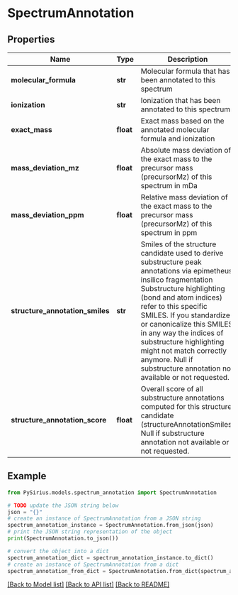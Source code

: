 # SpectrumAnnotation


## Properties

Name | Type | Description | Notes
------------ | ------------- | ------------- | -------------
**molecular_formula** | **str** | Molecular formula that has been annotated to this spectrum | [optional] 
**ionization** | **str** | Ionization that has been annotated to this spectrum | [optional] 
**exact_mass** | **float** | Exact mass based on the annotated molecular formula and ionization | [optional] 
**mass_deviation_mz** | **float** | Absolute mass deviation of the exact mass to the precursor mass (precursorMz) of this spectrum in mDa | [optional] 
**mass_deviation_ppm** | **float** | Relative mass deviation of the exact mass to the precursor mass (precursorMz) of this spectrum in ppm | [optional] 
**structure_annotation_smiles** | **str** | Smiles of the structure candidate used to derive substructure peak annotations via epimetheus insilico fragmentation  Substructure highlighting (bond and atom indices) refer to this specific SMILES.  If you standardize or canonicalize this SMILES in any way the indices of substructure highlighting might  not match correctly anymore.   Null if substructure annotation not available or not requested. | [optional] 
**structure_annotation_score** | **float** | Overall score of all substructure annotations computed for this structure candidate (structureAnnotationSmiles)   Null if substructure annotation not available or not requested. | [optional] 

## Example

```python
from PySirius.models.spectrum_annotation import SpectrumAnnotation

# TODO update the JSON string below
json = "{}"
# create an instance of SpectrumAnnotation from a JSON string
spectrum_annotation_instance = SpectrumAnnotation.from_json(json)
# print the JSON string representation of the object
print(SpectrumAnnotation.to_json())

# convert the object into a dict
spectrum_annotation_dict = spectrum_annotation_instance.to_dict()
# create an instance of SpectrumAnnotation from a dict
spectrum_annotation_from_dict = SpectrumAnnotation.from_dict(spectrum_annotation_dict)
```
[[Back to Model list]](../README.md#documentation-for-models) [[Back to API list]](../README.md#documentation-for-api-endpoints) [[Back to README]](../README.md)


